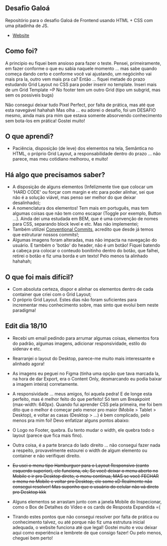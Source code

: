 ## Desafio Galoá 

Repositório para o desafio Galoá de Frontend usando HTML + CSS com uma pitadinha de JS.
* [Website](https://piagja.github.io/desafio-galoa/)

## Como foi?

A principio eu fiquei bem ansioso para fazer o teste. 
Pensei, primeiramente, em fazer conforme o que eu sabia naquele momento ... mas sabe quando começa dando certo e conforme você vai ajustando, um negócinho vai mais pra la, outro vem mais pra ca?
Então ... fiquei metade do prazo estudando Grid Layout no CSS para poder inserir no template. Inseri mais de um Grid Template =P No footer tem um outro Grid (tipo um subgrid, mas sem os possiveis bugs)

Não consegui deixar tudo Pixel Perfect, por falta de prática, mas até que esta navegável hahahah
Mas olha ... eu adorei o desafio, foi um DESAFIO mesmo, ainda mais pra mim que estava somente absorvendo conhecimento sem bota-los em prática! Gostei muito!

## O que aprendi?

* Paciência, disposição (de leve) dos elementos na tela, Semântica no HTML, o próprio Grid Layout, a responsabilidade dentro do prazo ... não parece, mas meu cotidiano melhorou, e muito!

## Há algo que precisamos saber?
* A disposição de alguns elementos (Infelizmente tive que colocar um 'HARD CODE' ou forçar com margin e etc para poder alinhar, sei que não é a solução viável, mas penso ser melhor do que deixar desalinhado);
* A nomenclatura dos elementos! Tem mais em português, mas tem algumas coisas que não tem como escapar (Toggle por exemplo, Button ...). Ainda dei uma estudada em BEM, que é uma convenção de nomes para CSS, separando block level e etc. Mas não implementei;
* Também utilizei [Conventional Commits](https://www.conventionalcommits.org/en/v1.0.0/), acredito que desde já temos que estruturar nossos commits!;
* Algumas imagens foram alteradas, mas não impacta na navegação do usuário. E também o 'botão' do header, não é um botão! Fiquei batendo a cabeça pra colocar o conteudo bonitinho dentro do botão, que falhei, retirei o botão e fiz uma borda e um texto! Pelo menos ta alinhado hahahah;

## O que foi mais difícil?
* Com absoluta certeza, dispor e alinhar os elementos dentro de cada container que criei com o Grid Layout;
* O próprio Grid Layout. Estes dias não foram suficientes para incrementar meu conhecimento sobre, mas sinto que evolui bem neste paradigma!

## Edit dia 18/10
* Recebi um email pedindo para arrumar algumas coisas, elementos fora do padrão, algumas imagens, adicionar responsividade, estilo do sidenav e etc.
* Rearranjei o layout do Desktop, parece-me muito mais interessante e alinhado agora!
* As imagens eu peguei no Figma (tinha uma opção que tava marcada la, na hora de dar Export, era o Content Only, desmarcando eu podia baixar a imagem inteira) corretamente.
* A responsividade ... meus amigos, foi aquela pedra! E de longe esta perfeito, mas é melhor feito do que perfeito! Só tem um Breakpoint (max-width: 640px). Quando fui aprender CSS pela primeira, me foi bem dito que o melhor é começar pelo menor pro maior (Mobile > Tablet > Desktop), e voltar as casas (Desktop > ...) é bem complicado, pelo menos pra mim foi! Devo enfatizar alguns pontos abaixo:

* O Logo no Footer, quebra. Eu tento mudar o width, ele quebra todo o layout (parece que fica mais fino).
* Outra coisa, é a parte branca do lado direito ... não consegui fazer nada a respeito, provavelmente estourei o width de algum elemento ou container e não verifiquei direito.
* ~~Eu usei o menu tipo Hamburguer para o Layout Responsivo (canto esquerdo superior), ele funciona, ok; Se você deixar o menu aberto no Mobile e ir pro Desktop direto, o menu continua, MAS se você FECHAR o menu no Mobile e voltar pro Desktop, ele some xD Realmente não consegui resolver! Mas suponho que o usuário do celular não vá direto pro Desktop kkk~~
* Alguns elementos se arrastam junto com a janela Mobile do Inspecionar, como o Box de Detalhes do Vídeo e os cards de Resposta Expandida =(

* Tirando estes pontos que não consegui resolver por falta de prática ou conhecimento talvez, ou até porque não fiz uma estrutura inicial adequada, o website funciona até que legal! Gostei muito e vou deixar aqui como experiência e lembrete de que consigo fazer! Ou pelo menos, cheguei bem perto!
